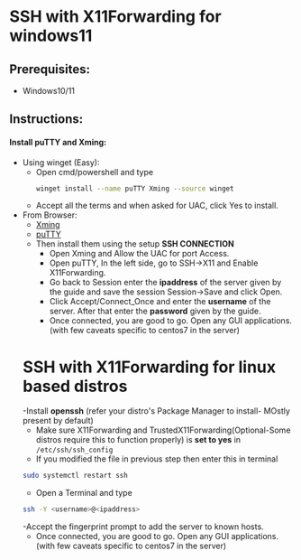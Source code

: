 # SSH with X11Forwarding for windows11

## Prerequisites:
 - Windows10/11
## Instructions:
#### Install puTTY and Xming:
- Using winget (Easy):
  - Open cmd/powershell and type
    ```bash
    winget install --name puTTY Xming --source winget
    ```
  - Accept all the terms and when asked for UAC, click Yes to install.
- From Browser:
  - [Xming](https://sourceforge.net/projects/xming/files/Xming/6.9.0.31/Xming-6-9-0-31-setup.exe/download)
  - [puTTY](https://the.earth.li/~sgtatham/putty/latest/w64/putty-64bit-0.83-installer.msi)
  - Then install them using the setup
    **SSH CONNECTION**
    - Open Xming and Allow the UAC for port Access.
    - Open puTTY, In the left side, go to SSH->X11 and Enable X11Forwarding.
    - Go back to Session enter the __ipaddress__ of the server given by the guide and save the session Session->Save and click Open.
    - Click Accept/Connect_Once and enter the __username__ of the server. After that enter the __password__ given by the guide.
    - Once connected, you are good to go. Open any GUI applications. (with few caveats specific to centos7 in the server)
  # SSH with X11Forwarding for linux based distros
  -Install **openssh** (refer your distro's Package Manager to install- MOstly present by default)
  - Make sure X11Forwarding and TrustedX11Forwarding(Optional-Some distros require this to function properly) is **set to yes** in ```/etc/ssh/ssh_config```
  - If you modified the file in previous step then enter this in terminal
  ```bash
  sudo systemctl restart ssh
  ```
  - Open a Terminal and type
  ```bash
  ssh -Y <username>@<ipaddress>
  ```
  -Accept the fingerprint prompt to add the server to known hosts.
  - Once connected, you are good to go. Open any GUI applications. (with few caveats specific to centos7 in the server)

 


